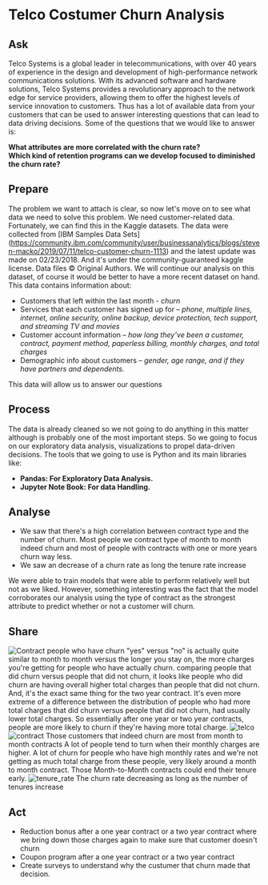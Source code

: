 # Telco Costumer Churn Analysis

## Ask
Telco Systems is a global leader in telecommunications, with over 40 years of experience in the design and development of high-performance network communications solutions. With its advanced software and hardware solutions, Telco Systems provides a revolutionary approach to the network edge for service providers, allowing them to offer the highest levels of service innovation to customers. Thus has a lot of available data from your customers that can be used to answer interesting questions that can lead to data driving decisions.
Some of the questions that we would like to answer is:

**What attributes are more correlated with the churn rate?** <br/>
**Which kind of retention programs can we develop focused to diminished the churn rate?**

## Prepare 
The problem we want to attach is clear, so now let's move on to see what data we need to solve this problem. We need customer-related data. Fortunately, we can find this in the Kaggle datasets.
The data were collected from [IBM Samples Data Sets] (https://community.ibm.com/community/user/businessanalytics/blogs/steven-macko/2019/07/11/telco-customer-churn-1113) and the latest update was made on 02/23/2018. And it's under the community-guaranteed kaggle license. Data files © Original Authors.
We will continue our analysis on this dataset, of course it would be better to have a more recent dataset on hand.
This data contains information about:
- Customers that left within the last month - *churn* <br/>
- Services that each customer has signed up for – *phone, multiple lines, internet, online security, online backup, device protection, tech support, and streaming TV and movies* <br/>
- Customer account information – *how long they’ve been a customer, contract, payment method, paperless billing, monthly charges, and total charges* <br/>
- Demographic info about customers – *gender, age range, and if they have partners and dependents.* <br/>
<p>This data will allow us to answer our questions <p/>

## Process
The data is already cleaned so we not going to do anything in this matter although is probably one of the most important steps. So we going to focus on our exploratory data analysis, visualizations to propel data-driven decisions.
The tools that we going to use is Python and its main libraries like:
- **Pandas: For Exploratory Data Analysis.**<br/>
- **Jupyter Note Book: For data Handling.**<br/> 

## Analyse 
+ We saw that there's a high correlation between contract type and the number of churn. Most people we contract type of month to month indeed churn and most of people with contracts with one or more years churn way less.
+ We saw an decrease of a churn rate as long the tenure rate increase

We were able to train models that were able to perform relatively well but not as we liked. However, something interesting was the fact that the model corroborates our analysis using the type of contract as the strongest attribute to predict whether or not a customer will churn.


## Share 
![Contract](https://user-images.githubusercontent.com/90560755/145054364-97153520-a833-4e7d-8201-d2ae9aa3ad8d.png)
people who have churn "yes" versus "no" is actually quite similar to month to month versus the longer you stay on, the more charges you're getting for people who have actually churn.
comparing people that did churn versus people that did not churn, it looks like people who did churn are having overall higher total charges than people that did not churn. And, it's the exact same thing for the two year contract. It's even more extreme of a difference between the distribution of people who had more total charges that did churn versus people that did not churn, had usually lower total charges.
So essentially after one year or two year contracts, people are more likely to churn if they're having more total charge.
![telco](https://user-images.githubusercontent.com/90560755/142908206-8c57973a-b4a5-47e9-bcbb-7e4d7b6ec093.jpg)
![contract](https://user-images.githubusercontent.com/90560755/142908655-2cfb8eee-7e2a-451c-954a-d80a244ce9c5.png)
Those customers that indeed churn are most from month to month contracts
A lot of people tend to turn when their monthly charges are higher.
A lot of churn for people who have high monthly rates and we're not getting as much total charge from these people, very likely around a month to month contract. Those Month-to-Month contracts could end their tenure early.
![tenure_rate](https://user-images.githubusercontent.com/90560755/142908558-04015f49-6fd8-4fd9-baa0-4705d33d7e76.png)
The churn rate decreasing as long as the number of tenures increase


## Act
+ Reduction bonus after a one year contract or a two year contract where we bring down those charges again to make sure that customer doesn't churn
+ Coupon program after a one year contract or a two year contract
+ Create surveys to understand why the custumer that churn made that decision.
